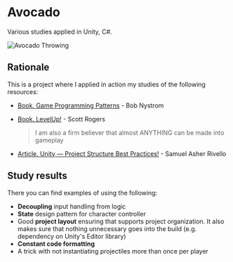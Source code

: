 # Avocado

Various studies applied in Unity, C#.

![Avocado Throwing](/Documentation/avocado-throwing-loop.gif)

## Rationale

This is a project where I applied in action my studies of the following resources:

- [Book. Game Programming Patterns](https://gameprogrammingpatterns.com/) - Bob Nystrom

- [Book. LevelUp!](https://www.amazon.com/Level-Guide-Great-Video-Design/dp/1118877160) - Scott Rogers

    > I am also a firm believer that almost ANYTHING can be made into gameplay

- [Article. Unity — Project Structure Best Practices!](https://sam-16930.medium.com/unity-project-structure-a694792cefed) - Samuel Asher Rivello

## Study results

There you can find examples of using the following:

- **Decoupling** input handling from logic
- **State** design pattern for character controller
- Good **project layout** ensuring that supports project organization. It also makes sure that nothing unnecessary goes into the build (e.g. dependency on Unity's Editor library)
- **Constant code formatting**
- A trick with not instantiating projectiles more than once per player
